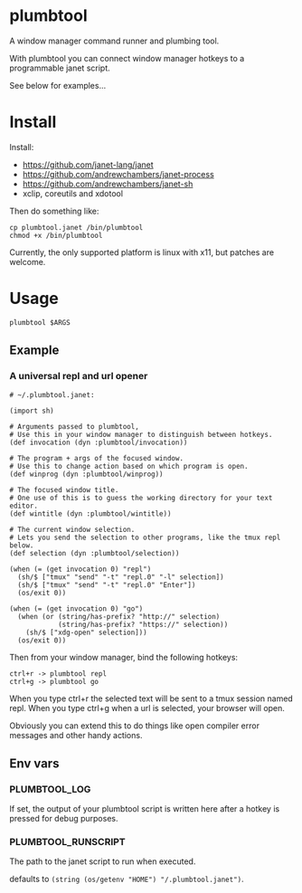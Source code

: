 # plumbtool
A window manager command runner and plumbing tool.

With plumbtool you can connect window manager hotkeys to a programmable janet script.

See below for examples...

# Install

Install:

- https://github.com/janet-lang/janet
- https://github.com/andrewchambers/janet-process
- https://github.com/andrewchambers/janet-sh
- xclip, coreutils and xdotool

Then do something like:

```
cp plumbtool.janet /bin/plumbtool
chmod +x /bin/plumbtool
```

Currently, the only supported platform is linux with x11, but patches are welcome.

# Usage

```
plumbtool $ARGS
```

## Example

### A universal repl and url opener

```
# ~/.plumbtool.janet:

(import sh)

# Arguments passed to plumbtool,
# Use this in your window manager to distinguish between hotkeys.
(def invocation (dyn :plumbtool/invocation))

# The program + args of the focused window.
# Use this to change action based on which program is open.
(def winprog (dyn :plumbtool/winprog))

# The focused window title.
# One use of this is to guess the working directory for your text editor.
(def wintitle (dyn :plumbtool/wintitle))

# The current window selection.
# Lets you send the selection to other programs, like the tmux repl below.
(def selection (dyn :plumbtool/selection))

(when (= (get invocation 0) "repl")
  (sh/$ ["tmux" "send" "-t" "repl.0" "-l" selection])
  (sh/$ ["tmux" "send" "-t" "repl.0" "Enter"])
  (os/exit 0))

(when (= (get invocation 0) "go")
  (when (or (string/has-prefix? "http://" selection)
            (string/has-prefix? "https://" selection))
    (sh/$ ["xdg-open" selection]))
  (os/exit 0))
```

Then from your window manager, bind the following hotkeys:

```
ctrl+r -> plumbtool repl
ctrl+g -> plumbtool go
```

When you type ctrl+r the selected text will be sent to a tmux session named repl.
When you type ctrl+g when a url is selected, your browser will open.

Obviously you can extend this to do things like open compiler error messages and other
handy actions.

## Env vars

### PLUMBTOOL_LOG

If set, the output of your plumbtool script is written here
after a hotkey is pressed for debug purposes.


### PLUMBTOOL_RUNSCRIPT

The path to the janet script to run when executed.

defaults to ```(string (os/getenv "HOME") "/.plumbtool.janet")```.


